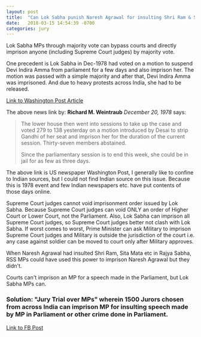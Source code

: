 ```yaml
---
layout: post
title:  "Can Lok Sabha punish Naresh Agrawal for insulting Shri Ram & Sita Mata"
date:   2018-03-15 14:54:39 -0700
categories: jury
---
```

Lok Sabha MPs through majority vote can bypass courts and directly imprison anyone (including Supreme Court judges) by majority vote.

One precedent is Lok Sabha in Dec-1978 had voted on a motion to suspend Devi Indira Amma from parliament for a few days and also imprison her. The motion was passed with a simple majority and after that, Devi Indira Amma was imprisoned. And due to heavy protests across India, she had to be released.

[Link to Washington Post Article](https://www.washingtonpost.com/archive/politics/1978/12/20/parliament-expels-grandhi-orders-her-to-delhi-jail-cell/2564b899-f0bc-473c-950e-4c29f1767e49/?utm_term=.3ce7c1118301)

The above news link by: **Richard M. Weintraub** *December 20, 1978* says:

>The lower house then went into sessions to take up the case and voted 279 to 138 yesterday on a motion introduced by Desai to strip Gandhi of her seat and imprison her for the duration of the current session. Thirty-seven members abstained.
>
>Since the parliamentary session is to end this week, she could be in jail for as few as three days.

The above link is US newspaper Washington Post, I generally like to confine to Indian sources, but I could not find Indian source on this issue. Because this is 1978 event and few Indian newspapers etc. have put contents of those days online.

Supreme Court judges cannot void imprisonment order issued by Lok Sabha. Because Supreme Court judges can void ONLY an order of Higher Court or Lower Court, not the Parliament. Also, Lok Sabha can imprison all Supreme Court judges, so Supreme Court judges better not clash with Lok Sabha. If worst comes to worst, Prime Minister can ask Military to imprison Supreme Court judges and Military is outside the jurisdiction of the court i.e. any case against soldier can be moved to court only after Military approves.

When Naresh Agrawal had insulted Shri Ram, Sita Mata etc in Rajya Sabha, RSS MPs could have used this power to imprison Naresh Agrawal but they didn't.

Courts can't imprison an MP for a speech made in the Parliament, but Lok Sabha MPs can.

### **Solution:** "Jury Trial over MPs" wherein 1500 Jurors chosen from across India can imprison MP for insulting speech made by MP in Parliament or other crime done in Parliament.

[Link to FB Post](https://www.facebook.com/mehtarahulc/posts/10155164556616922)

